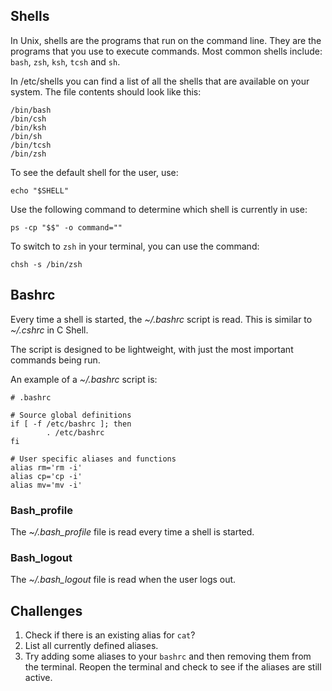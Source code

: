 ## Shells
In Unix, shells are the programs that run on the command line. They are the programs that you use to execute commands.
Most common shells include: <code>bash</code>, <code>zsh</code>, <code>ksh</code>, <code>tcsh</code> and <code>sh</code>.

In /etc/shells you can find a list of all the shells that are available on your system. The file contents should look like this:

```
/bin/bash
/bin/csh
/bin/ksh
/bin/sh
/bin/tcsh
/bin/zsh
```

To see the default shell for the user, use:

```
echo "$SHELL"
```

Use the following command to determine which shell is currently in use: 

```
ps -cp "$$" -o command=""
```

To switch to <code>zsh</code> in your terminal, you can use the command:

```
chsh -s /bin/zsh
```

## Bashrc

Every time a shell is started, the  <i>\~/.bashrc</i> script is read. This is similar to  <i>\~/.cshrc</i> in C Shell.

The script is designed to be lightweight, with just the most important commands being run.

An example of a <i>\~/.bashrc</i> script is:

```
# .bashrc

# Source global definitions
if [ -f /etc/bashrc ]; then
        . /etc/bashrc
fi

# User specific aliases and functions
alias rm='rm -i'
alias cp='cp -i'
alias mv='mv -i'
```

### Bash_profile

The <i>\~/.bash_profile</i> file is read every time a shell is started.

### Bash_logout

The <i>\~/.bash_logout</i> file is read when the user logs out.


## Challenges

1. Check if there is an existing alias for <code>cat</code>?
1. List all currently defined aliases.
1. Try adding some aliases to your <code>bashrc</code> and then removing them from the terminal. Reopen the terminal and check to see if the aliases are still active. 
